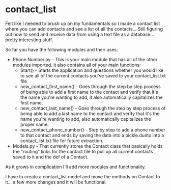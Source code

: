 # contact_list
Felt like I needed to brush up on my fundamentals so I made a contact list where you can add contacts and see a list of all the contacts... Still figuring out how to send and receive data from using a text file as a database... pretty interesting stuff.

So far you have the following modules and their uses:
<ul>
    <li>Phone Number.py - This is your main module that has all of the other modules imported, it also contains all of your main functions:
        <ul>
            <li>Start() - Starts the application and questions whether you would like to see all of the current contacts you've saved to your contact_list.txt file</li>
            <li>new_contact_first_name() - Goes through the step by step process of being able to add a first name to the contact and verify that it's the name you're wanting to add, it also automatically capitalizes the first name.</li>
            <li>new_contact_last_name() - Goes through the step by step process of being able to add a last name to the contact and verify that it's the name you're wanting to add, also automatically capitalizes the proper name.</li>
            <li>new_contact_phone_number() - Step by step to add a phone number to that contact and ends by saving the data into a pickle.dump into a contact_list.txt file for future extraction.</li>
        </ul>
    </li>
    <li>Models.py - That currently stores the Contact class that basically holds the "routing" links for the contact file to pull up all current contacts saved to it and the def of a Contact.</li>
</ul>

As it grows in complication I'll add more modules and functionality.

I have to create a contact_list model and move the methods on Contact to it... a few more changes and it will be functional.
